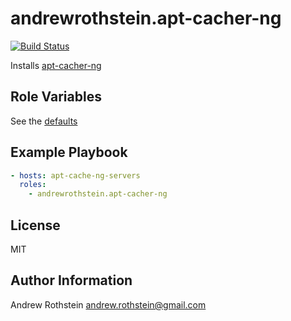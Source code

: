 andrewrothstein.apt-cacher-ng
=========
[![Build Status](https://travis-ci.org/andrewrothstein/ansible-apt-cacher-ng.svg?branch=master)](https://travis-ci.org/andrewrothstein/ansible-apt-cacher-ng)

Installs [apt-cacher-ng](https://www.unix-ag.uni-kl.de/~bloch/acng/)

Role Variables
--------------

See the [defaults](defaults/main.yml)

Example Playbook
----------------

```yml
- hosts: apt-cache-ng-servers
  roles:
    - andrewrothstein.apt-cacher-ng
```

License
-------

MIT

Author Information
------------------

Andrew Rothstein <andrew.rothstein@gmail.com>
